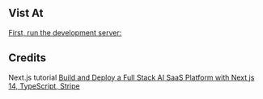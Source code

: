 ## Vist At

[First, run the development server:](https://imaginify-tau-kohl.vercel.app)

## Credits

Next.js tutorial [Build and Deploy a Full Stack AI SaaS Platform with Next js 14, TypeScript, Stripe](https://www.youtube.com/watch?v=Ahwoks_dawU&t=13052s)
